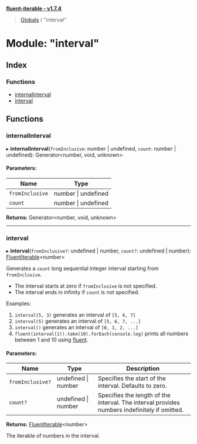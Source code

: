 **[fluent-iterable - v1.7.4](../README.md)**

> [Globals](../README.md) / "interval"

# Module: "interval"

## Index

### Functions

* [internalInterval](_interval_.md#internalinterval)
* [interval](_interval_.md#interval)

## Functions

### internalInterval

▸ **internalInterval**(`fromInclusive`: number \| undefined, `count`: number \| undefined): Generator\<number, void, unknown>

#### Parameters:

Name | Type |
------ | ------ |
`fromInclusive` | number \| undefined |
`count` | number \| undefined |

**Returns:** Generator\<number, void, unknown>

___

### interval

▸ **interval**(`fromInclusive?`: undefined \| number, `count?`: undefined \| number): [FluentIterable](../interfaces/_types_.fluentiterable.md)\<number>

Generates a `count` long sequential integer interval starting from `fromInclusive`.

* The interval starts at zero if `fromInclusive` is not specified.
* The interval ends in infinity if `count` is not specified.

Examples:

1. `interval(5, 3)` generates an interval of `[5, 6, 7]`
2. `interval(5)` generates an interval of `[5, 6, 7, ...]`
3. `interval()` generates an interval of `[0, 1, 2, ...]`
4. `fluent(interval(1)).take(10).forEach(console.log)` prints all numbers between 1 and 10 using [fluent](_fluent_.md#fluent).

#### Parameters:

Name | Type | Description |
------ | ------ | ------ |
`fromInclusive?` | undefined \| number | Specifies the start of the interval. Defaults to zero. |
`count?` | undefined \| number | Specifies the length of the interval. The interval provides numbers indefinitely if omitted. |

**Returns:** [FluentIterable](../interfaces/_types_.fluentiterable.md)\<number>

The iterable of numbers in the interval.
